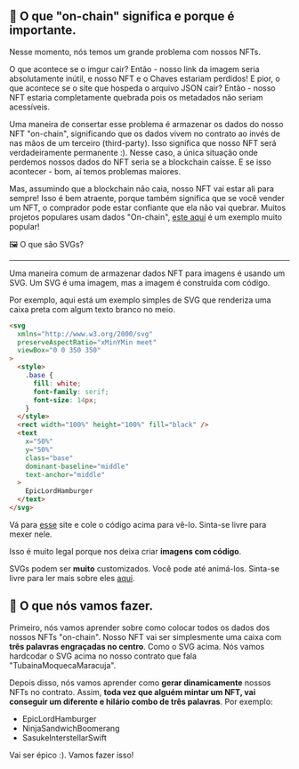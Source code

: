 ## 🔗 O que "on-chain" significa e porque é importante.

Nesse momento, nós temos um grande problema com nossos NFTs.

O que acontece se o imgur cair? Então - nosso link da imagem seria absolutamente inútil, e nosso NFT e o Chaves estariam perdidos! E pior, o que acontece se o site que hospeda o arquivo JSON cair? Então - nosso NFT estaria completamente quebrada pois os metadados não seriam acessíveis.

Uma maneira de consertar esse problema é armazenar os dados do nosso NFT "on-chain", significando que os dados vivem no contrato ao invés de nas mãos de um terceiro (third-party). Isso significa que nosso NFT será verdadeiramente permanente :). Nesse caso, a única situação onde perdemos nossos dados do NFT seria se a blockchain caísse. E se isso acontecer - bom, aí temos problemas maiores.

Mas, assumindo que a blockchain não caia, nosso NFT vai estar ali para sempre! Isso é bem atraente, porque também significa que se você vender um NFT, o comprador pode estar confiante que ela não vai quebrar. Muitos projetos populares usam dados "On-chain", [este aqui](https://techcrunch.com/2021/09/03/loot-games-the-crypto-world/) é um exemplo muito popular!

🖼 O que são SVGs?

---

Uma maneira comum de armazenar dados NFT para imagens é usando um SVG. Um SVG é uma imagem, mas a imagem é construída com código.

Por exemplo, aqui está um exemplo simples de SVG que renderiza uma caixa preta com algum texto branco no meio.

```html
<svg
  xmlns="http://www.w3.org/2000/svg"
  preserveAspectRatio="xMinYMin meet"
  viewBox="0 0 350 350"
>
  <style>
    .base {
      fill: white;
      font-family: serif;
      font-size: 14px;
    }
  </style>
  <rect width="100%" height="100%" fill="black" />
  <text
    x="50%"
    y="50%"
    class="base"
    dominant-baseline="middle"
    text-anchor="middle"
  >
    EpicLordHamburger
  </text>
</svg>
```

Vá para [esse](https://www.svgviewer.dev/) site e cole o código acima para vê-lo. Sinta-se livre para mexer nele.

Isso é muito legal porque nos deixa criar **imagens com código**.

SVGs podem ser **muito** customizados. Você pode até animá-los. Sinta-se livre para ler mais sobre eles [aqui](https://developer.mozilla.org/en-US/docs/Web/SVG/Tutorial).

## 🤘 O que nós vamos fazer.

Primeiro, nós vamos aprender sobre como colocar todos os dados dos nossos NFTs "on-chain". Nosso NFT vai ser simplesmente uma caixa com **três palavras engraçadas no centro**. Como o SVG acima. Nós vamos hardcodar o SVG acima no nosso contrato que fala "TubainaMoquecaMaracuja".

Depois disso, nós vamos aprender como **gerar dinamicamente** nossos NFTs no contrato. Assim, **toda vez que alguém mintar um NFT, vai conseguir um diferente e hilário combo de três palavras**. Por exemplo:

- EpicLordHamburger
- NinjaSandwichBoomerang
- SasukeInterstellarSwift

Vai ser épico :). Vamos fazer isso!
